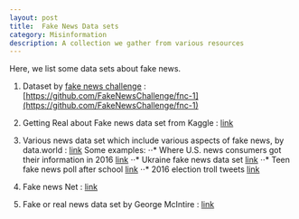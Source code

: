 ```yaml
---
layout: post
title:  Fake News Data sets
category: Misinformation
description: A collection we gather from various resources
---
```


Here, we list some data sets about fake news. 

1. Dataset by [fake news challenge](http://www.fakenewschallenge.org/) : [https://github.com/FakeNewsChallenge/fnc-1](https://github.com/FakeNewsChallenge/fnc-1) 

2. Getting Real about Fake news data set from Kaggle : [link](https://www.kaggle.com/mrisdal/fake-news)

3. Various news data set which include various aspects of fake news, by data.world : [link](https://data.world/datasets/fake-news)
	Some examples:
	⋅⋅* Where U.S. news consumers got their information in 2016 [link](https://data.world/carlvlewis/where-u-s-got-its-news-2016)
	⋅⋅* Ukraine fake news data set [link](https://data.world/dmpo/anifakeneeds)
	⋅⋅* Teen fake news poll after school [link](https://data.world/afterschool/teen-fake-news-poll-on-after-school)
	⋅⋅* 2016 election troll tweets [link](https://data.world/d1gi/115k-news-links-in-365k-2016-election-troll-tweets)

4. Fake news Net : [link](https://github.com/KaiDMML/FakeNewsNet)

5. Fake or real news data set by George McIntire : [link](https://github.com/GeorgeMcIntire/fake_real_news_dataset)


<!--description-->


